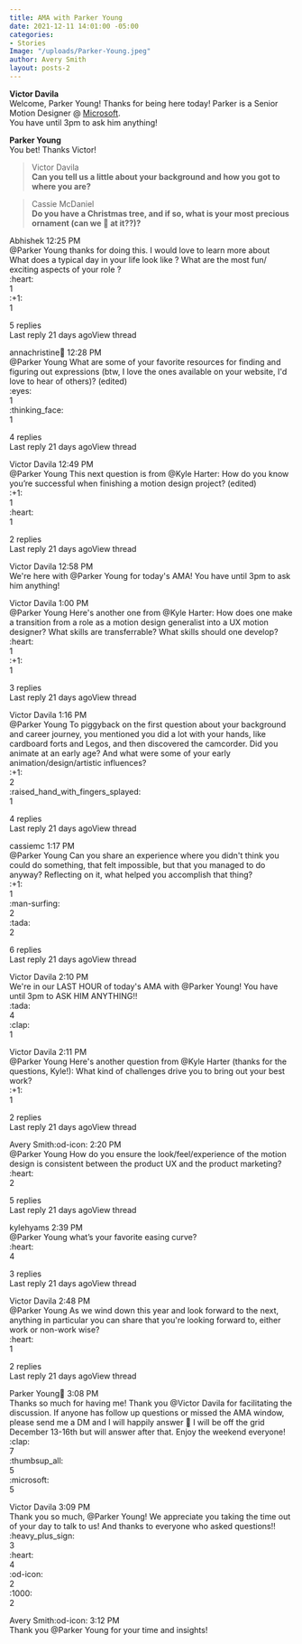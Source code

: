 ```yaml
---
title: AMA with Parker Young
date: 2021-12-11 14:01:00 -05:00
categories:
- Stories
Image: "/uploads/Parker-Young.jpeg"
author: Avery Smith
layout: posts-2
---
```


**Victor Davila**\
Welcome, Parker Young!  Thanks for being here today! Parker is a Senior Motion Designer @ [Microsoft](https://www.microsoft.com/en-us/?ql=1&spl=4).\
You have until 3pm to ask him anything!

**Parker Young**\
You bet! Thanks Victor!

> Victor Davila\
> **Can you tell us a little about your background and how you got to where you are?**

> Cassie McDaniel\
> **Do you have a Christmas tree, and if so, what is your most precious ornament (can we 👀 at it??)?**

Abhishek  12:25 PM\
@Parker Young  thanks for doing this. I would love to learn more about\
What does a typical day in your life look like ? What are the most fun/ exciting aspects of your role ?\
\:heart:\
1\
\:\+1:\
1

5 replies\
Last reply 21 days agoView thread

annachristine:parrot:  12:28 PM\
@Parker Young What are some of your favorite resources for finding and figuring out expressions (btw, I love the ones available on your website, I'd love to hear of others)? (edited) \
\:eyes:\
1\
\:thinking_face:\
1

4 replies\
Last reply 21 days agoView thread

Victor Davila  12:49 PM\
@Parker Young This next question is from @Kyle Harter: How do you know you’re successful when finishing a motion design project? (edited) \
\:\+1:\
1\
\:heart:\
1

2 replies\
Last reply 21 days agoView thread

Victor Davila  12:58 PM\
We're here with @Parker Young for today's AMA! You have until 3pm to ask him anything!

Victor Davila  1:00 PM\
@Parker Young Here's another one from @Kyle Harter: How does one make a transition from a role as a motion design generalist into a UX motion designer? What skills are transferrable? What skills should one develop?\
\:heart:\
1\
\:\+1:\
1

3 replies\
Last reply 21 days agoView thread

Victor Davila  1:16 PM\
@Parker Young To piggyback on the first question about your background and career journey, you mentioned you did a lot with your hands, like cardboard forts and Legos, and then discovered the camcorder. Did you animate at an early age? And what were some of your early animation/design/artistic influences?\
\:\+1:\
2\
\:raised_hand_with_fingers_splayed:\
1

4 replies\
Last reply 21 days agoView thread

cassiemc  1:17 PM\
@Parker Young Can you share an experience where you didn't think you could do something, that felt impossible, but that you managed to do anyway? Reflecting on it, what helped you accomplish that thing?\
\:\+1:\
1\
\:man-surfing:\
2\
\:tada:\
2

6 replies\
Last reply 21 days agoView thread

Victor Davila  2:10 PM\
We're in our LAST HOUR of today's AMA with @Parker Young! You have until 3pm to ASK HIM ANYTHING!!\
\:tada:\
4\
\:clap:\
1

Victor Davila  2:11 PM\
@Parker Young Here's another question from @Kyle Harter (thanks for the questions, Kyle!): What kind of challenges drive you to bring out your best work?\
\:\+1:\
1

2 replies\
Last reply 21 days agoView thread

Avery Smith:od-icon:  2:20 PM\
@Parker Young How do you ensure the look/feel/experience of the motion design is consistent between the product UX and the product marketing?\
\:heart:\
2

5 replies\
Last reply 21 days agoView thread

kylehyams  2:39 PM\
@Parker Young what’s your favorite easing curve?\
\:heart:\
4

3 replies\
Last reply 21 days agoView thread

Victor Davila  2:48 PM\
@Parker Young As we wind down this year and look forward to the next, anything in particular you can share that you're looking forward to, either work or non-work wise?\
\:heart:\
1

2 replies\
Last reply 21 days agoView thread

Parker Young:rocket:  3:08 PM\
Thanks so much for having me! Thank you @Victor Davila for facilitating the discussion. If anyone has follow up questions or missed the AMA window, please send me a DM and I will happily answer :slightly_smiling_face: I will be off the grid December 13-16th but will answer after that. Enjoy the weekend everyone!\
\:clap:\
7\
\:thumbsup_all:\
5\
\:microsoft:\
5

Victor Davila  3:09 PM\
Thank you so much, @Parker Young! We appreciate you taking the time out of your day to talk to us! And thanks to everyone who asked questions!!\
\:heavy_plus_sign:\
3\
\:heart:\
4\
\:od-icon:\
2\
\:1000:\
2

Avery Smith:od-icon:  3:12 PM\
Thank you @Parker Young for your time and insights!